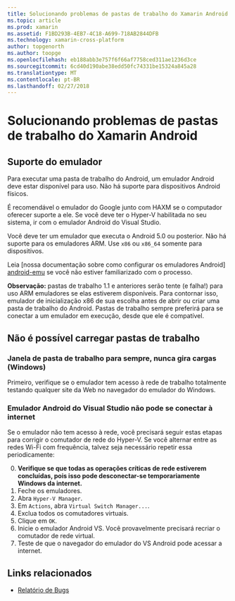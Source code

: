 ```yaml
---
title: Solucionando problemas de pastas de trabalho do Xamarin Android
ms.topic: article
ms.prod: xamarin
ms.assetid: F1BD293B-4EB7-4C18-A699-718AB2844DFB
ms.technology: xamarin-cross-platform
author: topgenorth
ms.author: toopge
ms.openlocfilehash: eb188abb3e757f6f66af7758ced311ae1236d3ce
ms.sourcegitcommit: 6cd40d190abe38edd50fc74331be15324a845a28
ms.translationtype: MT
ms.contentlocale: pt-BR
ms.lasthandoff: 02/27/2018
---
```

# <a name="troubleshooting-xamarin-workbooks-on-android"></a>Solucionando problemas de pastas de trabalho do Xamarin Android

## <a name="emulator-support"></a>Suporte do emulador

Para executar uma pasta de trabalho do Android, um emulador Android deve estar disponível para uso. Não há suporte para dispositivos Android físicos.

É recomendável o emulador do Google junto com HAXM se o computador oferecer suporte a ele.
Se você deve ter o Hyper-V habilitada no seu sistema, ir com o emulador Android do Visual Studio.

Você deve ter um emulador que executa o Android 5.0 ou posterior. Não há suporte para os emuladores ARM. Use `x86` ou `x86_64` somente para dispositivos.

Leia [nossa documentação sobre como configurar os emuladores Android] [ android-emu] se você não estiver familiarizado com o processo.

**Observação:** pastas de trabalho 1.1 e anteriores serão tente (e falha!) para uso ARM emuladores se elas estiverem disponíveis. Para contornar isso, emulador de inicialização x86 de sua escolha antes de abrir ou criar uma pasta de trabalho do Android. Pastas de trabalho sempre preferirá para se conectar a um emulador em execução, desde que ele é compatível.

## <a name="workbooks-wont-load"></a>Não é possível carregar pastas de trabalho

### <a name="workbook-window-spins-forever-never-loads-windows"></a>Janela de pasta de trabalho para sempre, nunca gira cargas (Windows)

Primeiro, verifique se o emulador tem acesso à rede de trabalho totalmente testando qualquer site da Web no navegador do emulador do Windows.

### <a name="visual-studio-android-emulator-cannot-connect-to-internet"></a>Emulador Android do Visual Studio não pode se conectar à internet

Se o emulador não tem acesso à rede, você precisará seguir estas etapas para corrigir o comutador de rede do Hyper-V. Se você alternar entre as redes Wi-Fi com frequência, talvez seja necessário repetir essa periodicamente:

0. **Verifique se que todas as operações críticas de rede estiverem concluídas, pois isso pode desconectar-se temporariamente Windows da internet.**
1. Feche os emuladores.
2. Abra `Hyper-V Manager`.
3. Em `Actions`, abra `Virtual Switch Manager...`.
4. Exclua todos os comutadores virtuais.
5. Clique em `OK`.
6. Inicie o emulador Android VS. Você provavelmente precisará recriar o comutador de rede virtual.
7. Teste de que o navegador do emulador do VS Android pode acessar a internet.

[android-emu]: https://developer.xamarin.com/guides/android/deployment,_testing,_and_metrics/debug-on-emulator/


## <a name="related-links"></a>Links relacionados

- [Relatório de Bugs](~/tools/workbooks/install.md#reporting-bugs)
